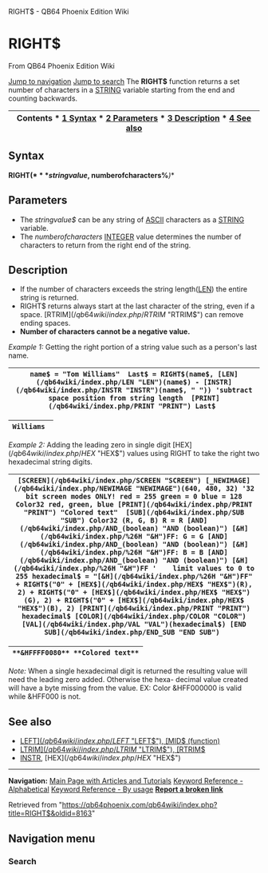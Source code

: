 


RIGHT$ - QB64 Phoenix Edition Wiki








# RIGHT$



From QB64 Phoenix Edition Wiki



[Jump to navigation](#mw-head)
[Jump to search](#searchInput)
The **RIGHT$** function returns a set number of characters in a [STRING](/qb64wiki/index.php/STRING "STRING") variable starting from the end and counting backwards.


  






| Contents * [1 Syntax](#Syntax) * [2 Parameters](#Parameters) * [3 Description](#Description) * [4 See also](#See_also) |
| --- |


## Syntax


**RIGHT$(***stringvalue$, numberofcharacters%***)**
  




## Parameters


* The *stringvalue$* can be any string of [ASCII](/qb64wiki/index.php/ASCII "ASCII") characters as a [STRING](/qb64wiki/index.php/STRING "STRING") variable.
* The *numberofcharacters* [INTEGER](/qb64wiki/index.php/INTEGER "INTEGER") value determines the number of characters to return from the right end of the string.


  




## Description


* If the number of characters exceeds the string length([LEN](/qb64wiki/index.php/LEN "LEN")) the entire string is returned.
* RIGHT$ returns always start at the last character of the string, even if a space. [RTRIM$](/qb64wiki/index.php/RTRIM$ "RTRIM$") can remove ending spaces.
* **Number of characters cannot be a negative value.**


  

*Example 1:* Getting the right portion of a string value such as a person's last name.





| ``` name$ = "Tom Williams"  Last$ = RIGHT$(name$, [LEN](/qb64wiki/index.php/LEN "LEN")(name$) - [INSTR](/qb64wiki/index.php/INSTR "INSTR")(name$, " ")) 'subtract space position from string length  [PRINT](/qb64wiki/index.php/PRINT "PRINT") Last$  ``` |
| --- |




| ``` Williams  ``` |
| --- |


  

*Example 2:* Adding the leading zero in single digit [HEX$](/qb64wiki/index.php/HEX$ "HEX$") values using RIGHT to take the right two hexadecimal string digits.





| ``` [SCREEN](/qb64wiki/index.php/SCREEN "SCREEN") [_NEWIMAGE](/qb64wiki/index.php/NEWIMAGE "NEWIMAGE")(640, 480, 32) '32 bit screen modes ONLY! red = 255 green = 0 blue = 128  Color32 red, green, blue [PRINT](/qb64wiki/index.php/PRINT "PRINT") "Colored text"  [SUB](/qb64wiki/index.php/SUB "SUB") Color32 (R, G, B) R = R [AND](/qb64wiki/index.php/AND_(boolean) "AND (boolean)") [&H](/qb64wiki/index.php/%26H "&H")FF: G = G [AND](/qb64wiki/index.php/AND_(boolean) "AND (boolean)") [&H](/qb64wiki/index.php/%26H "&H")FF: B = B [AND](/qb64wiki/index.php/AND_(boolean) "AND (boolean)") [&H](/qb64wiki/index.php/%26H "&H")FF '    limit values to 0 to 255 hexadecimal$ = "[&H](/qb64wiki/index.php/%26H "&H")FF" + RIGHT$("0" + [HEX$](/qb64wiki/index.php/HEX$ "HEX$")(R), 2) + RIGHT$("0" + [HEX$](/qb64wiki/index.php/HEX$ "HEX$")(G), 2) + RIGHT$("0" + [HEX$](/qb64wiki/index.php/HEX$ "HEX$")(B), 2) [PRINT](/qb64wiki/index.php/PRINT "PRINT") hexadecimal$ [COLOR](/qb64wiki/index.php/COLOR "COLOR") [VAL](/qb64wiki/index.php/VAL "VAL")(hexadecimal$) [END SUB](/qb64wiki/index.php/END_SUB "END SUB")  ``` |
| --- |




| ``` **&HFFFF0080** **Colored text** ``` |
| --- |


*Note:* When a single hexadecimal digit is returned the resulting value will need the leading zero added. Otherwise the hexa- decimal value created will have a byte missing from the value. EX: Color &HFF000000 is valid while &HFF000 is not.
  




## See also


* [LEFT$](/qb64wiki/index.php/LEFT$ "LEFT$"), [MID$ (function)](/qb64wiki/index.php/MID$_(function) "MID$ (function)")
* [LTRIM$](/qb64wiki/index.php/LTRIM$ "LTRIM$"), [RTRIM$](/qb64wiki/index.php/RTRIM$ "RTRIM$")
* [INSTR](/qb64wiki/index.php/INSTR "INSTR"), [HEX$](/qb64wiki/index.php/HEX$ "HEX$")


  






---


**Navigation:**
[Main Page with Articles and Tutorials](/qb64wiki/index.php/Main_Page "Main Page")
[Keyword Reference - Alphabetical](/qb64wiki/index.php/Keyword_Reference_-_Alphabetical "Keyword Reference - Alphabetical")
[Keyword Reference - By usage](/qb64wiki/index.php/Keyword_Reference_-_By_usage "Keyword Reference - By usage")
**[Report a broken link](https://qb64phoenix.com/forum/showthread.php?tid=2800)**  





Retrieved from "<https://qb64phoenix.com/qb64wiki/index.php?title=RIGHT$&oldid=8163>"




## Navigation menu








### Search





















